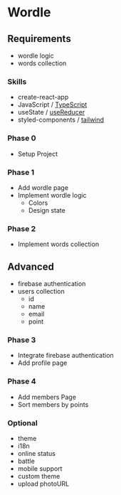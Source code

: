 # Wordle

## Requirements
- wordle logic
- words collection

### Skills
- create-react-app
- JavaScript / [TypeScript](https://react-typescript-cheatsheet.netlify.app/)
- useState / [useReducer](https://beta.reactjs.org/reference/react/useReducer)
- styled-components / [tailwind](https://tailwindcss.com/docs/guides/vite)

### Phase 0
- Setup Project

### Phase 1
- Add wordle page
- Implement wordle logic
    - Colors
    - Design state

### Phase 2
- Implement words collection

## Advanced
- firebase authentication
- users collection
    - id
    - name
    - email
    - point

### Phase 3
- Integrate firebase authentication
- Add profile page

### Phase 4
- Add members Page
- Sort members by points

### Optional
- theme
- i18n
- online status
- battle
- mobile support
- custom theme
- upload photoURL
